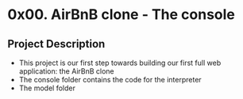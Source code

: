 # 0x00. AirBnB clone - The console

## Project Description

- This project is our first step towards building our first full web application: the AirBnB clone
- The console folder contains the code for the interpreter
- The model folder
